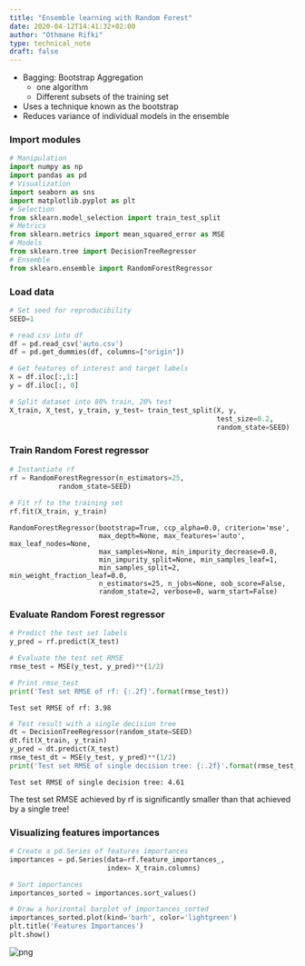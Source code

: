 ```yaml
---
title: "Ensemble learning with Random Forest"
date: 2020-04-12T14:41:32+02:00
author: "Othmane Rifki"
type: technical_note
draft: false
---
```

- Bagging: Bootstrap Aggregation
    - one algorithm
    - Different subsets of the training set
- Uses a technique known as the bootstrap
- Reduces variance of individual models in the ensemble

### Import modules


```python
# Manipulation
import numpy as np
import pandas as pd
# Visualization
import seaborn as sns
import matplotlib.pyplot as plt
# Selection
from sklearn.model_selection import train_test_split
# Metrics
from sklearn.metrics import mean_squared_error as MSE
# Models
from sklearn.tree import DecisionTreeRegressor
# Ensemble
from sklearn.ensemble import RandomForestRegressor
```

### Load data


```python
# Set seed for reproducibility
SEED=1

# read csv into df
df = pd.read_csv('auto.csv')
df = pd.get_dummies(df, columns=["origin"])

# Get features of interest and target labels
X = df.iloc[:,1:]
y = df.iloc[:, 0]

# Split dataset into 80% train, 20% test
X_train, X_test, y_train, y_test= train_test_split(X, y, 
                                                   test_size=0.2, 
                                                   random_state=SEED)
```

### Train Random Forest regressor


```python
# Instantiate rf
rf = RandomForestRegressor(n_estimators=25,
            random_state=SEED)
            
# Fit rf to the training set    
rf.fit(X_train, y_train) 
```




    RandomForestRegressor(bootstrap=True, ccp_alpha=0.0, criterion='mse',
                          max_depth=None, max_features='auto', max_leaf_nodes=None,
                          max_samples=None, min_impurity_decrease=0.0,
                          min_impurity_split=None, min_samples_leaf=1,
                          min_samples_split=2, min_weight_fraction_leaf=0.0,
                          n_estimators=25, n_jobs=None, oob_score=False,
                          random_state=2, verbose=0, warm_start=False)



### Evaluate Random Forest regressor


```python
# Predict the test set labels
y_pred = rf.predict(X_test)

# Evaluate the test set RMSE
rmse_test = MSE(y_test, y_pred)**(1/2)

# Print rmse_test
print('Test set RMSE of rf: {:.2f}'.format(rmse_test))
```

    Test set RMSE of rf: 3.98



```python
# Test result with a single decision tree
dt = DecisionTreeRegressor(random_state=SEED)
dt.fit(X_train, y_train)
y_pred = dt.predict(X_test)
rmse_test_dt = MSE(y_test, y_pred)**(1/2)
print('Test set RMSE of single decision tree: {:.2f}'.format(rmse_test_dt))
```

    Test set RMSE of single decision tree: 4.61


The test set RMSE achieved by rf is significantly smaller than that achieved by a single tree!

### Visualizing features importances


```python
# Create a pd.Series of features importances
importances = pd.Series(data=rf.feature_importances_,
                        index= X_train.columns)

# Sort importances
importances_sorted = importances.sort_values()

# Draw a horizontal barplot of importances_sorted
importances_sorted.plot(kind='barh', color='lightgreen')
plt.title('Features Importances')
plt.show()
```


![png](randomforest_13_0.png)

